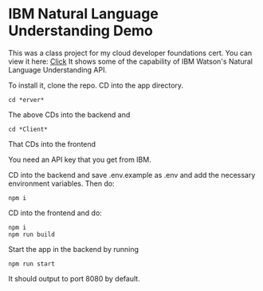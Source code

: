 # IBM Natural Language Understanding Demo
This was a class project for my cloud developer foundations cert.  You can view it here: <a target="_blank" href="https://nlu.theliberry.com">Click</a>  It shows some of the capability of IBM Watson's Natural Language Understanding API.

To install it, clone the repo.  CD into the app directory.

```
cd *erver*
```
The above CDs into the backend and
```
cd *Client*
```
That CDs into the frontend

You need an API key that you get from IBM.

CD into the backend and save .env.example as .env and add the necessary environment variables. Then do:
```
npm i
```
CD into the frontend and do:
```
npm i
npm run build
```
Start the app in the backend by running
```
npm run start
```
It should output to port 8080 by default.
